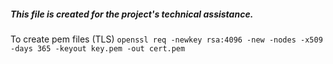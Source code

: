 ##### This file is created for the project's technical assistance.

To create pem files (TLS)
```openssl req -newkey rsa:4096 -new -nodes -x509 -days 365 -keyout key.pem -out cert.pem``` 

